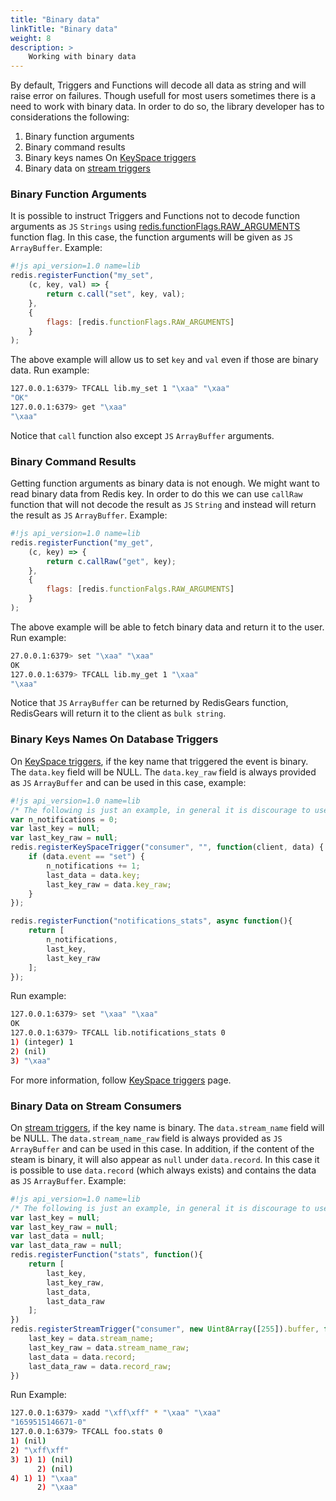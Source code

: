 ```yaml
---
title: "Binary data"
linkTitle: "Binary data"
weight: 8
description: >
    Working with binary data
---
```


By default, Triggers and Functions will decode all data as string and will raise error on failures. Though usefull for most users sometimes there is a need to work with binary data. In order to do so, the library developer has to considerations the following:

1. Binary function arguments
2. Binary command results
3. Binary keys names On [KeySpace triggers](./triggers/KeySpace_Triggers.md)
4. Binary data on [stream triggers](./triggers/Stream_Triggers.md)

### Binary Function Arguments

It is possible to instruct Triggers and Functions not to decode function arguments as `JS` `Strings` using [redis.functionFlags.RAW_ARGUMENTS](./Function_Flags.md) function flag. In this case, the function arguments will be given as `JS` `ArrayBuffer`. Example:

```js
#!js api_version=1.0 name=lib
redis.registerFunction("my_set",
    (c, key, val) => {
        return c.call("set", key, val);
    },
    {
        flags: [redis.functionFlags.RAW_ARGUMENTS]
    }
);
```

The above example will allow us to set `key` and `val` even if those are binary data. Run example:

```bash
127.0.0.1:6379> TFCALL lib.my_set 1 "\xaa" "\xaa"
"OK"
127.0.0.1:6379> get "\xaa"
"\xaa"
```

Notice that `call` function also except `JS` `ArrayBuffer` arguments.

### Binary Command Results

Getting function arguments as binary data is not enough. We might want to read binary data from Redis key. In order to do this we can use `callRaw` function that will not decode the result as `JS` `String` and instead will return the result as `JS` `ArrayBuffer`. Example:

```js
#!js api_version=1.0 name=lib
redis.registerFunction("my_get", 
    (c, key) => {
        return c.callRaw("get", key);
    },
    {
        flags: [redis.functionFalgs.RAW_ARGUMENTS]
    }
);
```

The above example will be able to fetch binary data and return it to the user. Run example:

```bash
27.0.0.1:6379> set "\xaa" "\xaa"
OK
127.0.0.1:6379> TFCALL lib.my_get 1 "\xaa"
"\xaa"
```

Notice that `JS` `ArrayBuffer` can be returned by RedisGears function, RedisGears will return it to the client as `bulk string`.

### Binary Keys Names On Database Triggers

On [KeySpace triggers](./triggers/KeySpace_Triggers.md), if the key name that triggered the event is binary. The `data.key` field will be NULL. The `data.key_raw` field is always provided as `JS` `ArrayBuffer` and can be used in this case, example:

```js
#!js api_version=1.0 name=lib
/* The following is just an example, in general it is discourage to use globals. */
var n_notifications = 0;
var last_key = null;
var last_key_raw = null;
redis.registerKeySpaceTrigger("consumer", "", function(client, data) {
    if (data.event == "set") {
        n_notifications += 1;
        last_data = data.key;
        last_key_raw = data.key_raw;
    }
});

redis.registerFunction("notifications_stats", async function(){
    return [
        n_notifications,
        last_key,
        last_key_raw
    ];
});
```

Run example:

```bash
127.0.0.1:6379> set "\xaa" "\xaa"
OK
127.0.0.1:6379> TFCALL lib.notifications_stats 0
1) (integer) 1
2) (nil)
3) "\xaa"
```

For more information, follow [KeySpace triggers](./triggers/KeySpace_Triggers.md) page.

### Binary Data on Stream Consumers

On [stream triggers](./triggers/Stream_Triggers.md), if the key name is binary. The `data.stream_name` field will be NULL. The `data.stream_name_raw` field is always provided as `JS` `ArrayBuffer` and can be used in this case. In addition, if the content of the steam is binary, it will also appear as `null` under `data.record`. In this case it is possible to use `data.record` (which always exists) and contains the data as `JS` `ArrayBuffer`. Example:

```js
#!js api_version=1.0 name=lib
/* The following is just an example, in general it is discourage to use globals. */
var last_key = null;
var last_key_raw = null;
var last_data = null;
var last_data_raw = null;
redis.registerFunction("stats", function(){
    return [
        last_key,
        last_key_raw,
        last_data,
        last_data_raw
    ];
})
redis.registerStreamTrigger("consumer", new Uint8Array([255]).buffer, function(c, data){
    last_key = data.stream_name;
    last_key_raw = data.stream_name_raw;
    last_data = data.record;
    last_data_raw = data.record_raw;
})
```

Run Example:

```bash
127.0.0.1:6379> xadd "\xff\xff" * "\xaa" "\xaa"
"1659515146671-0"
127.0.0.1:6379> TFCALL foo.stats 0
1) (nil)
2) "\xff\xff"
3) 1) 1) (nil)
      2) (nil)
4) 1) 1) "\xaa"
      2) "\xaa"

```
